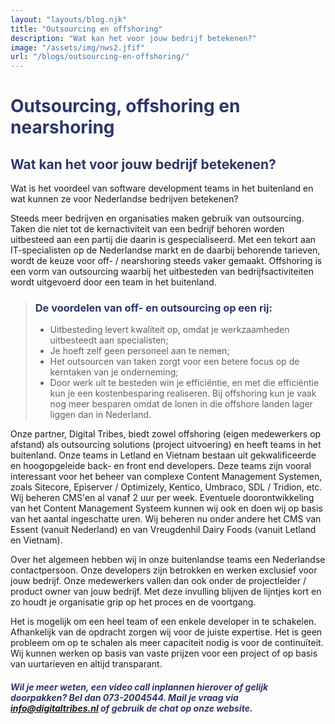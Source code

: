 ```yaml
---
layout: "layouts/blog.njk"
title: "Outsourcing en offshoring"
description: "Wat kan het voor jouw bedrijf betekenen?"
image: "/assets/img/nws2.jfif"
url: "/blogs/outsourcing-en-offshoring/"
---
```


# <span style="color:#2d3666;">Outsourcing, offshoring en nearshoring
## <span style="color:#2d3666;">Wat kan het voor jouw bedrijf betekenen? 

Wat is het voordeel van software development teams in het buitenland en wat kunnen ze voor Nederlandse bedrijven betekenen?

Steeds meer bedrijven en organisaties maken gebruik van outsourcing. Taken die niet tot de kernactiviteit van een bedrijf behoren worden uitbesteed aan een partij die daarin is gespecialiseerd. Met een tekort aan IT-specialisten op de Nederlandse markt en de daarbij behorende tarieven, wordt de keuze voor off- / nearshoring steeds vaker gemaakt. Offshoring is een vorm van outsourcing waarbij het uitbesteden van bedrijfsactiviteiten wordt uitgevoerd door een team in het buitenland. 

> ### <span style="color:#2d3666;">De voordelen van off- en outsourcing op een rij:  
> 
> * Uitbesteding levert kwaliteit op, omdat je werkzaamheden uitbesteedt aan specialisten;  
> * Je hoeft zelf geen personeel aan te nemen;  
> * Het outsourcen van taken zorgt voor een betere focus op de kerntaken van je onderneming;  
> * Door werk uit te besteden win je efficiëntie, en met die efficiëntie kun je een kostenbesparing realiseren. Bij offshoring kun je vaak nog meer besparen omdat de lonen in die    offshore landen lager liggen dan in Nederland.

Onze partner, Digital Tribes, biedt zowel offshoring (eigen medewerkers op afstand) als outsourcing solutions (project uitvoering) en heeft teams in het buitenland. Onze teams in Letland en Vietnam bestaan uit gekwalificeerde en hoogopgeleide back- en front end developers. Deze teams zijn vooral interessant voor het beheer van complexe Content Management Systemen, zoals Sitecore, Episerver / Optimizely, Kentico, Umbraco, SDL / Tridion, etc. Wij beheren CMS'en al vanaf 2 uur per week. Eventuele doorontwikkeling van het Content Management Systeem kunnen wij ook en doen wij op basis van het aantal ingeschatte uren. Wij beheren nu onder andere het CMS van Essent (vanuit Nederland) en van Vreugdenhil Dairy Foods (vanuit Letland en Vietnam).

Over het algemeen hebben wij in onze buitenlandse teams een Nederlandse contactpersoon. Onze developers zijn betrokken en werken exclusief voor jouw bedrijf. Onze medewerkers vallen dan ook onder de projectleider / product owner van jouw bedrijf. Met deze invulling blijven de lijntjes kort en zo houdt je organisatie grip op het proces en de voortgang. 

Het is mogelijk om een heel team of een enkele developer in te schakelen. Afhankelijk van de opdracht zorgen wij voor de juiste expertise. Het is geen probleem om op te schalen als meer capaciteit nodig is voor de continuïteit. Wij kunnen werken op basis van vaste prijzen voor een project of op basis van uurtarieven en altijd transparant.

##### <span style="color:#2d3666;"> Wil je meer weten, een video call inplannen hierover of gelijk doorpakken? Bel dan 073-2004544. Mail je vraag via <a href="mailto:info@digitaltribes.nl">info@digitaltribes.nl</a> of gebruik de chat op onze website.</span>